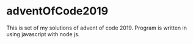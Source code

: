 # adventOfCode2019

This is set of my solutions of advent of code 2019.
Program is written in using javascript with node js.

